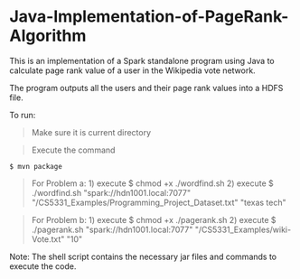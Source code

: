 # Java-Implementation-of-PageRank-Algorithm

This is an implementation of a Spark standalone program using Java to calculate page rank value of a user in the Wikipedia vote network. 

The program outputs all the users and their page rank values into a HDFS file.

To run:

> Make sure it is current directory

> Execute the command
   
    $ mvn package

> For  Problem a: 1) execute $ chmod +x ./wordfind.sh
                  2) execute $ ./wordfind.sh "spark://hdn1001.local:7077" "/CS5331_Examples/Programming_Project_Dataset.txt" "texas tech"
                 
> For  Problem b: 1) execute $ chmod +x ./pagerank.sh
                  2) execute $ ./pagerank.sh "spark://hdn1001.local:7077" "/CS5331_Examples/wiki-Vote.txt" "10"

Note: The shell script contains the necessary jar files and commands to execute the code.
